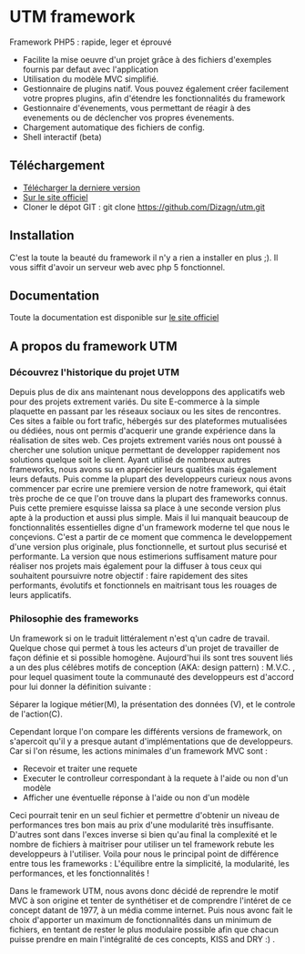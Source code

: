 # UTM framework
Framework PHP5 : rapide, leger et éprouvé

- Facilite la mise oeuvre d'un projet grâce à des fichiers d'exemples fournis par defaut avec l'application
- Utilisation du modèle MVC simplifié.
- Gestionnaire de plugins natif. Vous pouvez également créer facilement votre propres plugins, afin d'étendre les fonctionnalités du framework
- Gestionnaire d'évenements, vous permettant de réagir à des evenements ou de déclencher vos propres évenements.
- Chargement automatique des fichiers de config.
- Shell interactif (beta)

## Téléchargement
- [Télécharger la derniere version](https://github.com/Dizagn/utm/archive/master.zip)
- [Sur le site officiel](http://utm.dizagn.com)
- Cloner le dépot GIT : git clone https://github.com/Dizagn/utm.git

## Installation
C'est la toute la beauté du framework il n'y a rien a installer en plus ;). Il vous siffit d'avoir un serveur web avec php 5 fonctionnel.

## Documentation
Toute la documentation est disponible sur [le site officiel ](http://utm.dizagn.com/?ctrl=documentation)

## A propos du framework UTM
### Découvrez l'historique du projet UTM
Depuis plus de dix ans maintenant nous developpons des applicatifs web pour des projets extrement variés. Du site E-commerce à la simple plaquette en passant par les réseaux sociaux ou les sites de rencontres.
Ces sites a faible ou fort trafic, hébergés sur des plateformes mutualisées ou dédiées, nous ont permis d'acquerir une grande expérience dans la réalisation de sites web. Ces projets extrement variés nous ont poussé à chercher une solution unique permettant de developper rapidement nos solutions quelque soit le client.
Ayant utilisé de nombreux autres frameworks, nous avons su en apprécier leurs qualités mais également leurs defauts.
Puis comme la plupart des developpeurs curieux nous avons commencer par ecrire une premiere version de notre framework, qui était très proche de ce que l'on trouve dans la plupart des frameworks connus. Puis cette premiere esquisse laissa sa place à une seconde version plus apte à la production et aussi plus simple. Mais il lui manquait beaucoup de fonctionnalités essentielles digne d'un framework moderne tel que nous le conçevions. C'est a partir de ce moment que commenca le developpement d'une version plus originale, plus fonctionnelle, et surtout plus securisé et performante. La version que nous estimerions suffisament mature pour réaliser nos projets mais également pour la diffuser à tous ceux qui souhaitent poursuivre notre objectif :
faire rapidement des sites performants, évolutifs et fonctionnels en maitrisant tous les rouages de leurs applicatifs.

### Philosophie des frameworks
Un framework si on le traduit littéralement n'est q'un cadre de travail. Quelque chose qui permet à tous les acteurs d'un projet de travailler de façon définie et si possible homogène.
Aujourd'hui ils sont tres souvent liés a un des plus célébres motifs de conception (AKA: design pattern) : M.V.C. , pour lequel quasiment toute la communauté des developpeurs est d'accord pour lui donner la définition suivante :

Séparer la logique métier(M), la présentation des données (V), et le controle de l'action(C).

Cependant lorque l'on compare les différents versions de framework, on s'apercoit qu'il y a presque autant d'implémentations que de developpeurs.
Car si l'on résume, les actions minimales d'un framework MVC sont :
- Recevoir et traiter une requete
- Executer le controlleur correspondant à la requete à l'aide ou non d'un modèle
- Afficher une éventuelle réponse à l'aide ou non d'un modèle

Ceci pourrait tenir en un seul fichier et permettre d'obtenir un niveau de performances tres bon mais au prix d'une modularité très insuffisante. D'autres sont dans l'exces inverse si bien qu'au final la complexité et le nombre de fichiers à maitriser pour utiliser un tel framework rebute les developpeurs à l'utiliser.
Voila pour nous le principal point de différence entre tous les frameworks :
L'équilibre entre la simplicité, la modularité, les performances, et les fonctionnalités !

Dans le framework UTM, nous avons donc décidé de reprendre le motif MVC à son origine et tenter de synthétiser et de comprendre l'intéret de ce concept datant de 1977, à un média comme internet. Puis nous avonc fait le choix d'apporter un maximum de fonctionnalités dans un minimum de fichiers, en tentant de rester le plus modulaire possible afin que chacun puisse prendre en main l'intégralité de ces concepts, KISS and DRY :) .

